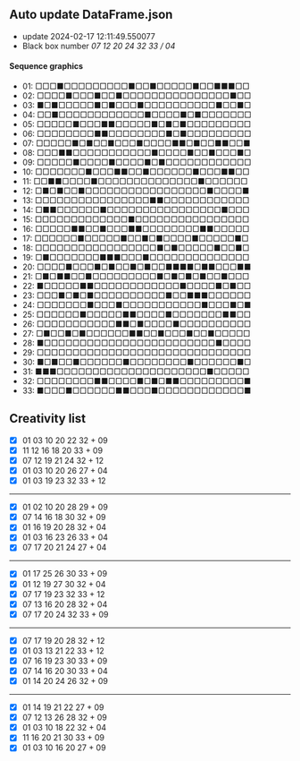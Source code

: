 ## Auto update DataFrame.json

* update 2024-02-17 12:11:49.550077
* Black box number _07 12 20 24 32 33 / 04_
#### Sequence graphics

* 01: □□□■□□□□□□□□□■□□■□□□□□■□□■■■□□
* 02: □□□□■□□□■□□■□□□□□□□□□□□□□□□■□□
* 03: ■□■□□□□□■□■□□□■□□□□□□□□□□■□□■□
* 04: □□■□□□□□□□□□□□□■□□□□■□■□□□□□□□
* 05: □□□□□■□□□■■□□□□□■□■□■□□□□□□□□□
* 06: □□□□□□□□■■□□□□□□□□■□■□□□□□□□□□
* 07: □□□□□■□■□□■□□□■□□□□■■□■□□■■□□■
* 08: □□□■■□□□□□□□□□□□■□□□□■□□■□□□■□
* 09: □□□□□■□□□□■□□□□■□■□□□□□□□□□□□□
* 10: □□□□□□□■□□□■■□□■□□□□□□■□□□■■□□
* 11: □□■■□□□□■□□□□□□□□□□□□□□■□□□□□□
* 12: □■□■□□■□□□□□□□□□□□□□□□□□■□□□□■
* 13: □□□□□□□□□□□□□□□□■■□□□□□□□□□□□□
* 14: □■■□□□□□□■□□□□□□□□□□□□□□□□■□□□
* 15: □□□□□□□□□□□□□■□□□□□□□□□□□□□□□□
* 16: □□□□□■■□□■□□□■■□□□□□□□□■■□□□□□
* 17: □□□□□□■□□□□□■□□■□■□□□□■□□□□□■□
* 18: □□□□□□□□□□□□□□□□□■□■□□□□□■□□■□
* 19: □■□□□□□□□■■■□□□■□□□□□□□□□□□□□□
* 20: □□□□■□□□■□■□□■□■□□■■■■□■■□□□■■
* 21: □■□■■□□■□□□□□□□□□■□■□■□■□□■□□□
* 22: ■□□□□□■■□□□□□□□□□□□□■□□□□■□■□□
* 23: □□□■□■□■□□□□□□□□□□■□□■■■□□□□□□
* 24: □□□□□□□■□□□■□□□□□□□□□□□■□□□■□■
* 25: □□□□□□■□□□□□■■□□□□■□□□□□□□■■□□
* 26: □□□□□□□□□□□■■□■□□□□■□□□□□□□□□□
* 27: □■□□■□■□□□□□□■■□□■□□□■□□■□□□□□
* 28: ■□□□□□□□□□□□□□□□□□□□□□□□□■□□□□
* 29: □□□□□□□□□□□□□□□□□□□□□□□□□□□□□□
* 30: ■□■□□■□□□□□□■□□□□□□□□■□□□□□□■□
* 31: ■■■□□□□□□□□□□□□□□□□□□□□□■□□□□□
* 32: □□□□□□□□■■□□□□■□■□■■□□□□□□□□□■
* 33: ■□□□■□□□□□□■■□□□■□□□□□□□□□□□□■
## Creativity list

- [x] 01 03 10 20 22 32 + 09
- [x] 11 12 16 18 20 33 + 09
- [x] 07 12 19 21 24 32 + 12
- [x] 01 03 10 20 26 27 + 04
- [x] 01 03 19 23 32 33 + 12
***
- [x] 01 02 10 20 28 29 + 09
- [x] 07 14 16 18 30 32 + 09
- [x] 01 16 19 20 28 32 + 04
- [x] 01 03 16 23 26 33 + 04
- [x] 07 17 20 21 24 27 + 04
***
- [x] 01 17 25 26 30 33 + 09
- [x] 01 12 19 27 30 32 + 04
- [x] 07 17 19 23 32 33 + 12
- [x] 07 13 16 20 28 32 + 04
- [x] 07 17 20 24 32 33 + 09
***
- [x] 07 17 19 20 28 32 + 12
- [x] 01 03 13 21 22 33 + 12
- [x] 07 16 19 23 30 33 + 09
- [x] 07 14 16 20 30 33 + 04
- [x] 01 14 20 24 26 32 + 09
***
- [x] 01 14 19 21 22 27 + 09
- [x] 07 12 13 26 28 32 + 09
- [x] 01 03 10 18 22 32 + 04
- [x] 11 16 20 21 30 33 + 09
- [x] 01 03 10 16 20 27 + 09
